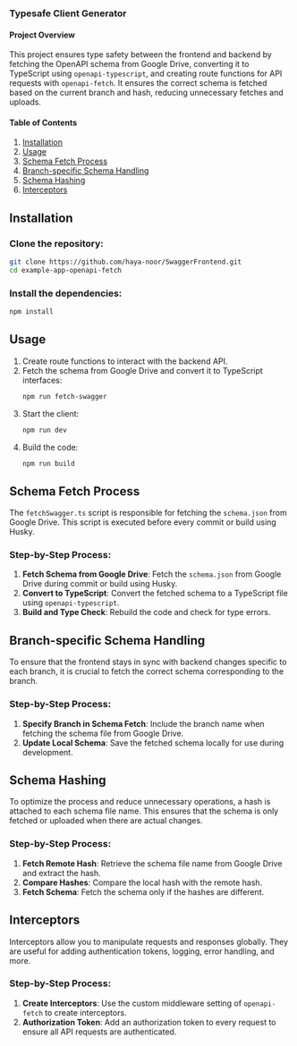 ### Typesafe Client Generator

#### Project Overview
This project ensures type safety between the frontend and backend by fetching the OpenAPI schema from Google Drive, converting it to TypeScript using `openapi-typescript`, and creating route functions for API requests with `openapi-fetch`. It ensures the correct schema is fetched based on the current branch and hash, reducing unnecessary fetches and uploads.

#### Table of Contents
1. [Installation](#installation)
2. [Usage](#usage)
3. [Schema Fetch Process](#schema-fetch-process)
4. [Branch-specific Schema Handling](#branch-specific-schema-handling)
5. [Schema Hashing](#schema-hashing)
6. [Interceptors](#interceptors)

## Installation
### Clone the repository:
```bash
git clone https://github.com/haya-noor/SwaggerFrontend.git
cd example-app-openapi-fetch
```
### Install the dependencies:
```bash
npm install
```

## Usage
1. Create route functions to interact with the backend API.
2. Fetch the schema from Google Drive and convert it to TypeScript interfaces:
    ```bash
    npm run fetch-swagger
    ```
3. Start the client:
    ```bash
    npm run dev
    ```
4. Build the code:
    ```bash
    npm run build
    ```

## Schema Fetch Process
The `fetchSwagger.ts` script is responsible for fetching the `schema.json` from Google Drive. This script is executed before every commit or build using Husky.

### Step-by-Step Process:
1. **Fetch Schema from Google Drive**: Fetch the `schema.json` from Google Drive during commit or build using Husky.
2. **Convert to TypeScript**: Convert the fetched schema to a TypeScript file using `openapi-typescript`.
3. **Build and Type Check**: Rebuild the code and check for type errors.

## Branch-specific Schema Handling
To ensure that the frontend stays in sync with backend changes specific to each branch, it is crucial to fetch the correct schema corresponding to the branch.

### Step-by-Step Process:
1. **Specify Branch in Schema Fetch**: Include the branch name when fetching the schema file from Google Drive.
2. **Update Local Schema**: Save the fetched schema locally for use during development.

## Schema Hashing
To optimize the process and reduce unnecessary operations, a hash is attached to each schema file name. This ensures that the schema is only fetched or uploaded when there are actual changes.

### Step-by-Step Process:
1. **Fetch Remote Hash**: Retrieve the schema file name from Google Drive and extract the hash.
2. **Compare Hashes**: Compare the local hash with the remote hash.
3. **Fetch Schema**: Fetch the schema only if the hashes are different.

## Interceptors
Interceptors allow you to manipulate requests and responses globally. They are useful for adding authentication tokens, logging, error handling, and more.

### Step-by-Step Process:
1. **Create Interceptors**: Use the custom middleware setting of `openapi-fetch` to create interceptors.
2. **Authorization Token**: Add an authorization token to every request to ensure all API requests are authenticated.

